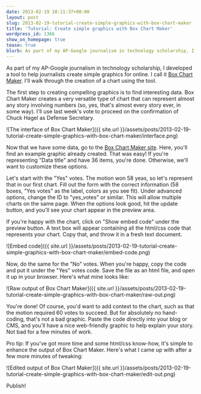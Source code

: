 ```yaml
---
date: 2013-02-19 18:11:37+00:00
layout: post
slug: 2013-02-19-tutorial-create-simple-graphics-with-box-chart-maker
title: 'Tutorial: Create simple graphics with Box Chart Maker'
wordpress_id: 1366
show_on_homepage: true
tease: true
blurb: As part of my AP-Google journalism in technology scholarship, I developed a tool to help jouranlists create simple graphics for online.
---
```


As part of my AP-Google journalism in technology scholarship, I developed a tool to help journalists create simple graphics for online. I call it [Box Chart Maker](http://www.kevinschaul.com/projects/box-chart-maker/). I'll walk through the creation of a chart using the tool.

The first step to creating compelling graphics is to find interesting data. Box Chart Maker creates a very versatile type of chart that can represent almost any story involving numbers (so, yes, that's almost every story ever, in some way). I'll use last week's vote to proceed on the confirmation of Chuck Hagel as Defense Secretary.

![The interface of Box Chart Maker]({{ site.url }}/assets/posts/2013-02-19-tutorial-create-simple-graphics-with-box-chart-maker/interface.png)

Now that we have some data, go to the [Box Chart Maker site](http://www.kevinschaul.com/projects/box-chart-maker/). Here, you'll find an example graphic already created. That was easy! If you're representing "Data title" and have 36 items, you're done. Otherwise, we'll want to customize these options.

Let's start with the "Yes" votes. The motion won 58 yeas, so let's represent that in our first chart. Fill out the form with the correct information (58 boxes, "Yes votes" as the label, colors as you see fit). Under advanced options, change the ID to "yes_votes" or similar. This will allow multiple charts on the same page. When the options look good, hit the update button, and you'll see your chart appear in the preview area.

If you're happy with the chart, click on "Show embed code" under the preview button. A text box will appear containing all the html/css code that represents your chart. Copy that, and throw it in a fresh text document.

![Embed code]({{ site.url }}/assets/posts/2013-02-19-tutorial-create-simple-graphics-with-box-chart-maker/embed-code.png)

Now, do the same for the "No" votes. When you're happy, copy the code and put it under the "Yes" votes code. Save the file as an html file, and open it up in your browser. Here's what mine looks like:

![Raw output of Box Chart Maker]({{ site.url }}/assets/posts/2013-02-19-tutorial-create-simple-graphics-with-box-chart-maker/raw-out.png)

You're done! Of course, you'd want to add context to the chart, such as that the motion required 60 votes to succeed. But for absolutely no hand-coding, that's not a bad graphic. Paste the code directly into your blog or CMS, and you'll have a nice web-friendly graphic to help explain your story. Not bad for a few minutes of work.

Pro tip: If you've got more time and some html/css know-how, it's simple to enhance the output of Box Chart Maker. Here's what I came up with after a few more minutes of tweaking:

![Edited output of Box Chart Maker]({{ site.url }}/assets/posts/2013-02-19-tutorial-create-simple-graphics-with-box-chart-maker/edit-out.png)

Publish!


